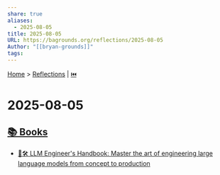 ```yaml
---
share: true
aliases:
  - 2025-08-05
title: 2025-08-05
URL: https://bagrounds.org/reflections/2025-08-05
Author: "[[bryan-grounds]]"
tags: 
---
```

[Home](../index.md) > [Reflections](./index.md) | [⏮️](./2025-08-04.md)  
# 2025-08-05  
## [📚 Books](../books/index.md)  
- [🤖🛠️ LLM Engineer's Handbook: Master the art of engineering large language models from concept to production](../books/llm-engineers-handbook-master-the-art-of-engineering-large-language-models-from-concept-to-production.md)